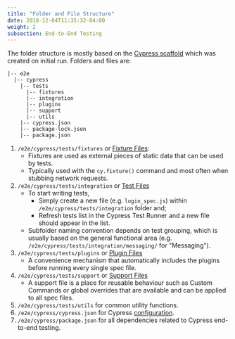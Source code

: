 ```yaml
---
title: "Folder and File Structure"
date: 2018-12-04T11:35:32-04:00
weight: 2
subsection: End-to-End Testing
---
```


The folder structure is mostly based on the [Cypress scaffold](https://docs.cypress.io/guides/core-concepts/writing-and-organizing-tests.html#Folder-Structure) which was created on initial run.  Folders and files are:
```
|-- e2e
  |-- cypress
    |-- tests
      |-- fixtures
      |-- integration
      |-- plugins
      |-- support
      |-- utils
    |-- cypress.json
    |-- package-lock.json
    |-- package.json
```

1. `/e2e/cypress/tests/fixtures` or [Fixture Files](https://docs.cypress.io/guides/core-concepts/writing-and-organizing-tests.html#Fixture-Files):
    - Fixtures are used as external pieces of static data that can be used by tests.
    - Typically used with the `cy.fixture()` command and most often when stubbing network requests.
2. `/e2e/cypress/tests/integration` or [Test Files](https://docs.cypress.io/guides/core-concepts/writing-and-organizing-tests.html#Test-files)
    - To start writing tests,
        - Simply create a new file (e.g. `login_spec.js`) within `/e2e/cypress/tests/integration` folder and;
        - Refresh tests list in the Cypress Test Runner and a new file should appear in the list.
    - Subfolder naming convention depends on test grouping, which is usually based on the general functional area (e.g. `/e2e/cypress/tests/integration/messaging/` for "Messaging").
3. `/e2e/cypress/tests/plugins` or [Plugin Files](https://docs.cypress.io/guides/core-concepts/writing-and-organizing-tests.html#Plugins-file)
    - A convenience mechanism that automatically includes the plugins before running every single spec file.
4. `/e2e/cypress/tests/support` or [Support Files](https://docs.cypress.io/guides/core-concepts/writing-and-organizing-tests.html#Support-file)
    - A support file is a place for reusable behaviour such as Custom Commands or global overrides that are available and can be applied to all spec files.
5. `/e2e/cypress/tests/utils` for common utility functions.
6. `/e2e/cypress/cypress.json` for Cypress [configuration](https://docs.cypress.io/guides/references/configuration.html#Options).
7. `/e2e/cypress/package.json` for all dependencies related to Cypress end-to-end testing.
